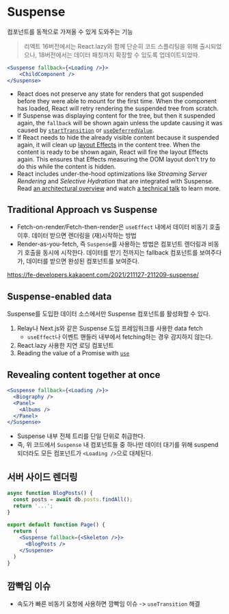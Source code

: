 # Suspense

컴포넌트를 동적으로 가져올 수 있게 도와주는 기능 

> 리액트 16버전에서는 React.lazy와 함께 단순히 코드 스플리팅을 위해 출시되었으나, 18버전에서는 데이터 패칭까지 확장할 수 있도록 업데이트되었따.

```jsx
<Suspense fallback={<Loading />}>
	<ChildComponent />
</Suspense>
```

- React does not preserve any state for renders that got suspended before they were able to mount for the first time. When the component has loaded, React will retry rendering the suspended tree from scratch.
- If Suspense was displaying content for the tree, but then it suspended again, the `fallback` will be shown again unless the update causing it was caused by [`startTransition`](https://react.dev/reference/react/startTransition) or [`useDeferredValue`](https://react.dev/reference/react/useDeferredValue).
- If React needs to hide the already visible content because it suspended again, it will clean up [layout Effects](https://react.dev/reference/react/useLayoutEffect) in the content tree. When the content is ready to be shown again, React will fire the layout Effects again. This ensures that Effects measuring the DOM layout don’t try to do this while the content is hidden.
- React includes under-the-hood optimizations like *Streaming Server Rendering* and *Selective Hydration* that are integrated with Suspense. Read [an architectural overview](https://github.com/reactwg/react-18/discussions/37) and watch [a technical talk](https://www.youtube.com/watch?v=pj5N-Khihgc) to learn more.

## Traditional Approach vs Suspense

- Fetch-on-render/Fetch-then-render은 `useEffect` 내에서 데이터 비동기 호출 이후. 데이터 받으면 렌더링을 (재)시작하는 방법
- Render-as-you-fetch, 즉 `Suspense`를 사용하는 방법은 컴포넌트 렌더링과 비동기 호출을 동시에 시작한다. 데이터를 받기 전까지는 fallback 컴포넌트를 보여주다가, 데이터를 받으면 완성된 컴포넌트를 보여준다. 

https://fe-developers.kakaoent.com/2021/211127-211209-suspense/

## Suspense-enabled data

Suspense를 도입한 데이터 소스에서만 Suspense 컴포넌트를 활성화할 수 있다. 

1. Relay나 Next.js와 같은 Suspense 도입 프레임워크를 사용한 data fetch
   - `useEffect`나 이벤트 핸들러 내부에서 fetching하는 경우 감지하지 않는다.
2. React.lazy 사용한 지연 로딩 컴포넌트 
3. Reading the value of a Promise with [`use`](https://react.dev/reference/react/use)

## Revealing content together at once

```jsx
<Suspense fallback={<Loading />}>
  <Biography />
  <Panel>
    <Albums />
  </Panel>
</Suspense>
```

- Suspense 내부 전체 트리를 단일 단위로 취급한다. 
- 즉, 위 코드에서 `Suspense` 내 컴포넌트들 중 하나만 데이터 대기를 위해 suspend 되더라도 모든 컴포넌트가 `<Loading />`으로 대체된다.





## 서버 사이드 렌더링

```jsx
async function BlogPosts() {
  const posts = await db.posts.findAll();
  return '...';
}
 
export default function Page() {
  return (
    <Suspense fallback={<Skeleton />}>
      <BlogPosts />
    </Suspense>
  )
}
```

## 깜빡임 이슈

- 속도가 빠른 비동기 요청에 사용하면 깜빡임 이슈 -> `useTransition` 해결 